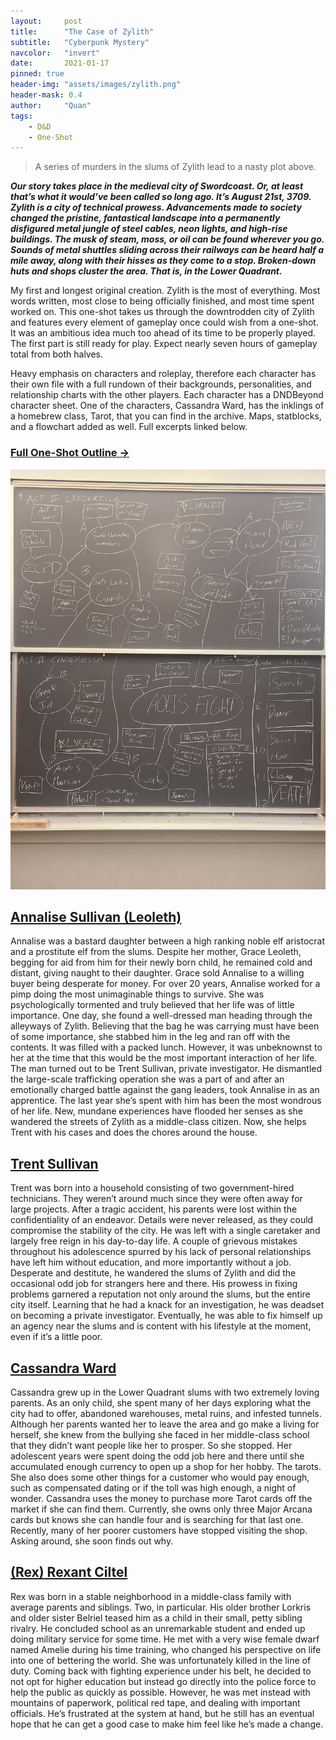 ```yaml
---
layout:     post
title:      "The Case of Zylith"
subtitle:   "Cyberpunk Mystery"
navcolor:   "invert"
date:       2021-01-17
pinned: true
header-img: "assets/images/zylith.png"
header-mask: 0.4
author:     "Quan"
tags:
    - D&D
    - One-Shot
---
```


> A series of murders in the slums of Zylith lead to a nasty plot above.

***Our story takes place in the medieval city of Swordcoast. Or, at least that’s what it would’ve been called so long ago. It’s August 21st, 3709. Zylith is a city of technical prowess. Advancements made to society changed the pristine, fantastical landscape into a permanently disfigured metal jungle of steel cables, neon lights, and high-rise buildings. The musk of steam, moss, or oil can be found wherever you go. Sounds of metal shuttles sliding across their railways can be heard half a mile away, along with their hisses as they come to a stop. Broken-down huts and shops cluster the area. That is, in the Lower Quadrant.***

My first and longest original creation. Zylith is the most of everything. Most words written, most close to being officially finished, and most time spent worked on. This one-shot takes us through the downtrodden city of Zylith and features every element of gameplay once could wish from a one-shot. It was an ambitious idea much too ahead of its time to be properly played. The first part is still ready for play. Expect nearly seven hours of gameplay total from both halves.

Heavy emphasis on characters and roleplay, therefore each character has their own file with a full rundown of their backgrounds, personalities, and relationship charts with the other players. Each character has a DNDBeyond character sheet. One of the characters, Cassandra Ward, has the inklings of a homebrew class, Tarot, that you can find in the archive. Maps, statblocks, and a flowchart added as well. Full excerpts linked below.

### [Full One-Shot Outline →](https://docs.google.com/document/d/e/2PACX-1vTnMpo1itY7c-N19yR8TeoYuns0HUS9dHA0o4qN-XI6nWTkbEO75PxHI-BAAO2FrTXsSGXYBYg5SxuP/pub) <!-- Link to full story -->

![My Image](/assets/images/zylith.png "Zylith1")

## [Annalise Sullivan (Leoleth)](https://docs.google.com/document/d/e/2PACX-1vTVR7fzsdqwOJXKDxNaMPimT-I0YQvohiYhZFEAoeg5QufPdr6StyL4iEBXPWwzJWT6q0Thp_kX5eK9/pub) <!-- Link to full story -->

Annalise was a bastard daughter between a high ranking noble elf aristocrat and a prostitute elf from the slums. Despite her mother, Grace Leoleth, begging for aid from him for their newly born child, he remained cold and distant, giving naught to their daughter. Grace sold Annalise to a willing buyer being desperate for money. For over 20 years, Annalise worked for a pimp doing the most unimaginable things to survive. She was psychologically tormented and truly believed that her life was of little importance. One day, she found a well-dressed man heading through the alleyways of Zylith. Believing that the bag he was carrying must have been of some importance, she stabbed him in the leg and ran off with the contents. It was filled with a packed lunch. However, it was unbeknownst to her at the time that this would be the most important interaction of her life. The man turned out to be Trent Sullivan, private investigator. He dismantled the large-scale trafficking operation she was a part of and after an emotionally charged battle against the gang leaders, took Annalise in as an apprentice. The last year she’s spent with him has been the most wondrous of her life. New, mundane experiences have flooded her senses as she wandered the streets of Zylith as a middle-class citizen. Now, she helps Trent with his cases and does the chores around the house. 


## [Trent Sullivan](https://docs.google.com/document/d/e/2PACX-1vQqbqB_26-ykuNpuZJNbuOjH5OMSpbggEZXkYqCuExIkZhnD2YuTjpXchoyemiw8tw_i4WdJkUcLqFc/pub) <!-- Link to full story -->

Trent was born into a household consisting of two government-hired technicians. They weren’t around much since they were often away for large projects. After a tragic accident, his parents were lost within the confidentiality of an endeavor. Details were never released, as they could compromise the stability of the city. He was left with a single caretaker and largely free reign in his day-to-day life. A couple of grievous mistakes throughout his adolescence spurred by his lack of personal relationships have left him without education, and more importantly without a job. Desperate and destitute, he wandered the slums of Zylith and did the occasional odd job for strangers here and there. His prowess in fixing problems garnered a reputation not only around the slums, but the entire city itself. Learning that he had a knack for an investigation, he was deadset on becoming a private investigator. Eventually, he was able to fix himself up an agency near the slums and is content with his lifestyle at the moment, even if it’s a little poor.

## [Cassandra Ward](https://docs.google.com/document/d/e/2PACX-1vT_BkYbBjqa0ObEox4przjYZ_8I121x1NDlNS2NIlzN1Yq2TaKuN-w-yvcW43ufKu6mBYPGEKZ-oOnm/pub) <!-- Link to full story -->

Cassandra grew up in the Lower Quadrant slums with two extremely loving parents. As an only child, she spent many of her days exploring what the city had to offer, abandoned warehouses, metal ruins, and infested tunnels. Although her parents wanted her to leave the area and go make a living for herself, she knew from the bullying she faced in her middle-class school that they didn’t want people like her to prosper. So she stopped. Her adolescent years were spent doing the odd job here and there until she accumulated enough currency to open up a shop for her hobby. The tarots. She also does some other things for a customer who would pay enough, such as compensated dating or if the toll was high enough, a night of wonder. Cassandra uses the money to purchase more Tarot cards off the market if she can find them. Currently, she owns only three Major Arcana cards but knows she can handle four and is searching for that last one. Recently, many of her poorer customers have stopped visiting the shop. Asking around, she soon finds out why.

## [(Rex) Rexant Ciltel](https://docs.google.com/document/d/e/2PACX-1vT8EXXkdsNm-KO9O17PkvK5jK2pC3W1NY030NWeehiNaazy9J2LYRGXAyghUtcnA5S9mrbshj8kvR2b/pub) <!-- Link to full story -->

Rex was born in a stable neighborhood in a middle-class family with average parents and siblings. Two, in particular. His older brother Lorkris and older sister Belriel teased him as a child in their small, petty sibling rivalry. He concluded school as an unremarkable student and ended up doing military service for some time. He met with a very wise female dwarf named Amelie during his time training, who changed his perspective on life into one of bettering the world. She was unfortunately killed in the line of duty. Coming back with fighting experience under his belt, he decided to not opt for higher education but instead go directly into the police force to help the public as quickly as possible. However, he was met instead with mountains of paperwork, political red tape, and dealing with important officials. He’s frustrated at the system at hand, but he still has an eventual hope that he can get a good case to make him feel like he’s made a change. 